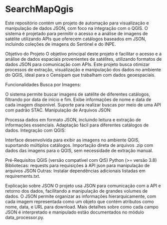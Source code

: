 # SearchMapQgis

Este repositório contém um projeto de automação para visualização e manipulação de dados JSON, com foco na integração com o QGIS. O sistema é projetado para permitir o acesso e a análise de imagens de satélite utilizando APIs que oferecem catálogos baseados em JSON, incluindo coleções de imagens do Sentinel e do INPE.

Objetivo do Projeto
O objetivo principal deste projeto é facilitar o acesso e a análise de dados espaciais provenientes de satélites, utilizando formatos de dados JSON para comunicação com APIs. Este projeto busca otimizar processos de extração, visualização e manipulação dos dados no ambiente do QGIS, ideal para o Censipam que trabalham com dados geoespaciais.

Funcionalidades
Busca por Imagens:

O sistema permite buscar imagens de satélite de diferentes catálogos, filtrando por data de início e fim.
Exibe informações de nome e data de cada imagem disponível.
Suporte para realizar buscas por meio de uma API com padrão STAC.
Manipulação de Arquivos JSON:

Processa dados em formato JSON, incluindo leitura e extração de informações essenciais.
Adaptação fácil para diferentes catálogos de dados.
Integração com QGIS:

Interface desenvolvida para exibir as imagens no ambiente QGIS, suportando múltiplos catálogos.
Importação direta de arquivos .zip com dados das imagens para o QGIS, sem necessidade de extração manual.

Pré-Requisitos
QGIS (versão compatível com Qt5)
Python (>= versão 3.8)
Bibliotecas:
requests para requisições à API
json para manipulação de arquivos JSON
Outras: Instalar dependências adicionais listadas em requirements.txt.

Explicação sobre JSON
O projeto usa JSON para comunicação com a API e retorno dos dados, facilitando a manipulação de grandes volumes de dados. O JSON permite organizar as informações hierarquicamente, com cada imagem representada como um objeto que contém atributos como nome, data, e URL para download. Mais detalhes sobre como cada campo JSON é interpretado e manipulado estão documentados no módulo data_processor.py.
